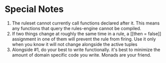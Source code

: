# Special Notes

1. The ruleset cannot currently call functions declared after it. This means any functions that query the rules-engine cannot be compiled.
2. If two things change at roughly the same time in a rule, a [[then = false]] assignment in one of them will prevent the rule from firing. Use it only when you know it will not change alongside the active tuples
3. Alongside #1, do your best to write functionally. it's best to minimize the amount of domain specific code you write. Monads are your friend.
